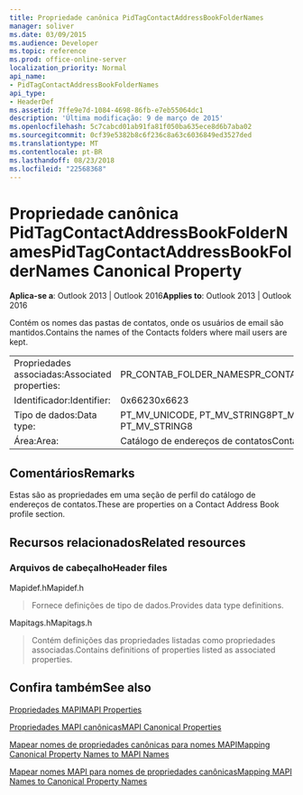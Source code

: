 ```yaml
---
title: Propriedade canônica PidTagContactAddressBookFolderNames
manager: soliver
ms.date: 03/09/2015
ms.audience: Developer
ms.topic: reference
ms.prod: office-online-server
localization_priority: Normal
api_name:
- PidTagContactAddressBookFolderNames
api_type:
- HeaderDef
ms.assetid: 7ffe9e7d-1084-4698-86fb-e7eb55064dc1
description: 'Última modificação: 9 de março de 2015'
ms.openlocfilehash: 5c7cabcd01ab91fa81f050ba635ece8d6b7aba02
ms.sourcegitcommit: 0cf39e5382b8c6f236c8a63c6036849ed3527ded
ms.translationtype: MT
ms.contentlocale: pt-BR
ms.lasthandoff: 08/23/2018
ms.locfileid: "22568368"
---
```

# <a name="pidtagcontactaddressbookfoldernames-canonical-property"></a><span data-ttu-id="1ba50-103">Propriedade canônica PidTagContactAddressBookFolderNames</span><span class="sxs-lookup"><span data-stu-id="1ba50-103">PidTagContactAddressBookFolderNames Canonical Property</span></span>

  
  
<span data-ttu-id="1ba50-104">**Aplica-se a**: Outlook 2013 | Outlook 2016</span><span class="sxs-lookup"><span data-stu-id="1ba50-104">**Applies to**: Outlook 2013 | Outlook 2016</span></span> 
  
<span data-ttu-id="1ba50-105">Contém os nomes das pastas de contatos, onde os usuários de email são mantidos.</span><span class="sxs-lookup"><span data-stu-id="1ba50-105">Contains the names of the Contacts folders where mail users are kept.</span></span>
  
|||
|:-----|:-----|
|<span data-ttu-id="1ba50-106">Propriedades associadas:</span><span class="sxs-lookup"><span data-stu-id="1ba50-106">Associated properties:</span></span>  <br/> |<span data-ttu-id="1ba50-107">PR_CONTAB_FOLDER_NAMES</span><span class="sxs-lookup"><span data-stu-id="1ba50-107">PR_CONTAB_FOLDER_NAMES</span></span>  <br/> |
|<span data-ttu-id="1ba50-108">Identificador:</span><span class="sxs-lookup"><span data-stu-id="1ba50-108">Identifier:</span></span>  <br/> |<span data-ttu-id="1ba50-109">0x6623</span><span class="sxs-lookup"><span data-stu-id="1ba50-109">0x6623</span></span>  <br/> |
|<span data-ttu-id="1ba50-110">Tipo de dados:</span><span class="sxs-lookup"><span data-stu-id="1ba50-110">Data type:</span></span>  <br/> |<span data-ttu-id="1ba50-111">PT_MV_UNICODE, PT_MV_STRING8</span><span class="sxs-lookup"><span data-stu-id="1ba50-111">PT_MV_UNICODE, PT_MV_STRING8</span></span>  <br/> |
|<span data-ttu-id="1ba50-112">Área:</span><span class="sxs-lookup"><span data-stu-id="1ba50-112">Area:</span></span>  <br/> |<span data-ttu-id="1ba50-113">Catálogo de endereços de contatos</span><span class="sxs-lookup"><span data-stu-id="1ba50-113">Contact address book</span></span>  <br/> |
   
## <a name="remarks"></a><span data-ttu-id="1ba50-114">Comentários</span><span class="sxs-lookup"><span data-stu-id="1ba50-114">Remarks</span></span>

<span data-ttu-id="1ba50-115">Estas são as propriedades em uma seção de perfil do catálogo de endereços de contatos.</span><span class="sxs-lookup"><span data-stu-id="1ba50-115">These are properties on a Contact Address Book profile section.</span></span>
  
## <a name="related-resources"></a><span data-ttu-id="1ba50-116">Recursos relacionados</span><span class="sxs-lookup"><span data-stu-id="1ba50-116">Related resources</span></span>

### <a name="header-files"></a><span data-ttu-id="1ba50-117">Arquivos de cabeçalho</span><span class="sxs-lookup"><span data-stu-id="1ba50-117">Header files</span></span>

<span data-ttu-id="1ba50-118">Mapidef.h</span><span class="sxs-lookup"><span data-stu-id="1ba50-118">Mapidef.h</span></span>
  
> <span data-ttu-id="1ba50-119">Fornece definições de tipo de dados.</span><span class="sxs-lookup"><span data-stu-id="1ba50-119">Provides data type definitions.</span></span>
    
<span data-ttu-id="1ba50-120">Mapitags.h</span><span class="sxs-lookup"><span data-stu-id="1ba50-120">Mapitags.h</span></span>
  
> <span data-ttu-id="1ba50-121">Contém definições das propriedades listadas como propriedades associadas.</span><span class="sxs-lookup"><span data-stu-id="1ba50-121">Contains definitions of properties listed as associated properties.</span></span>
    
## <a name="see-also"></a><span data-ttu-id="1ba50-122">Confira também</span><span class="sxs-lookup"><span data-stu-id="1ba50-122">See also</span></span>



[<span data-ttu-id="1ba50-123">Propriedades MAPI</span><span class="sxs-lookup"><span data-stu-id="1ba50-123">MAPI Properties</span></span>](mapi-properties.md)
  
[<span data-ttu-id="1ba50-124">Propriedades MAPI canônicas</span><span class="sxs-lookup"><span data-stu-id="1ba50-124">MAPI Canonical Properties</span></span>](mapi-canonical-properties.md)
  
[<span data-ttu-id="1ba50-125">Mapear nomes de propriedades canônicas para nomes MAPI</span><span class="sxs-lookup"><span data-stu-id="1ba50-125">Mapping Canonical Property Names to MAPI Names</span></span>](mapping-canonical-property-names-to-mapi-names.md)
  
[<span data-ttu-id="1ba50-126">Mapear nomes MAPI para nomes de propriedades canônicas</span><span class="sxs-lookup"><span data-stu-id="1ba50-126">Mapping MAPI Names to Canonical Property Names</span></span>](mapping-mapi-names-to-canonical-property-names.md)

